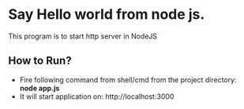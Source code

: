 # Say Hello world from node js.
This program is to start http server in NodeJS
## How to Run?
- Fire following command from shell/cmd from the project directory:  
**node app.js**
- It will start application on: http://localhost:3000